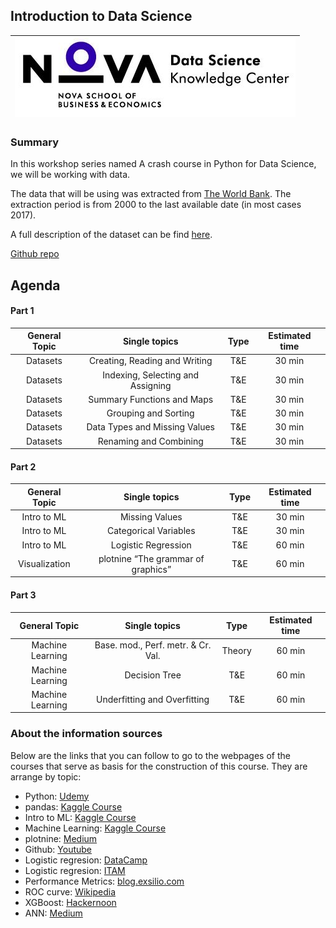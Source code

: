 ## Introduction to Data Science


| ![](/images/DSKC_logo.png)         |
| :-----: |

### Summary

In this workshop series named A crash course in Python for Data Science, we will be working with data.

The data that will be using was extracted from [The World Bank](https://databank.worldbank.org/source/world-development-indicators). The extraction period is from 2000 to the last available date (in most cases 2017). 

A full description of the dataset can be find [here](https://github.com/EduardoHidalgoGarcia/WorldBankData/blob/master/World%20Bank%20Indicators%202000%20-%202018.pdf).

[Github repo](https://github.com/EduardoHidalgoGarcia/IntroDS)

## Agenda

#### Part 1

| General Topic | Single topics  | Type | Estimated time  |
| :-----: | :-: | :-: | :-: |
| Datasets | Creating, Reading and Writing | T&E | 30 min |
| Datasets | Indexing, Selecting and Assigning | T&E | 30 min |
| Datasets | Summary Functions and Maps | T&E | 30 min |
| Datasets | Grouping and Sorting | T&E | 30 min |
| Datasets | Data Types and Missing Values | T&E | 30 min |
| Datasets | Renaming and Combining | T&E | 30 min |



#### Part 2

| General Topic | Single topics  | Type | Estimated time  |
| :-----: | :-: | :-: | :-: |
| Intro to ML | Missing Values | T&E | 30 min |
| Intro to ML | Categorical Variables | T&E | 30 min |
| Intro to ML | Logistic Regression | T&E | 60 min |
| Visualization | plotnine “The grammar of graphics” | T&E | 60 min |



#### Part 3

| General Topic | Single topics  | Type | Estimated time  |
| :-----: | :-: | :-: | :-: |
| Machine Learning | Base. mod., Perf. metr. & Cr. Val. | Theory | 60 min |
| Machine Learning | Decision Tree | T&E | 60 min |
| Machine Learning | Underfitting and Overfitting | T&E | 60 min |




### About the information sources

Below are the links that you can follow to go to the webpages of the courses that serve as basis for the construction of this course. They are arrange by topic:

+ Python: [Udemy](https://www.udemy.com/complete-python-bootcamp/?couponCode=COMPLETE_GITHUB)
+ pandas: [Kaggle Course](https://www.kaggle.com/learn/pandas)
+ Intro to ML: [Kaggle Course](https://www.kaggle.com/learn/intro-to-machine-learning)
+ Machine Learning: [Kaggle Course](https://www.kaggle.com/learn/intermediate-machine-learning)
+ plotnine: [Medium](https://towardsdatascience.com/how-to-use-ggplot2-in-python-74ab8adec129)
+ Github: [Youtube](https://www.youtube.com/results?search_query=what+is+github)
+ Logistic regresion: [DataCamp](https://www.datacamp.com/community/tutorials/understanding-logistic-regression-python)
+ Logistic regresion: [ITAM](https://docs.google.com/viewer?a=v&pid=sites&srcid=ZGVmYXVsdGRvbWFpbnxpdGFtbWFjcm9lY29ub21ldHJpYXxneDpiMjY5ZGZlZWYyM2M2MDE)
+ Performance Metrics: [blog.exsilio.com](https://blog.exsilio.com/all/accuracy-precision-recall-f1-score-interpretation-of-performance-measures/)
+ ROC curve: [Wikipedia](https://en.wikipedia.org/wiki/Receiver_operating_characteristic)
+ XGBoost: [Hackernoon](https://hackernoon.com/want-a-complete-guide-for-xgboost-model-in-python-using-scikit-learn-sc11f31bq)
+ ANN: [Medium](https://medium.com/@sanchittanwar75/introduction-to-neural-networks-660f6909fba9)

